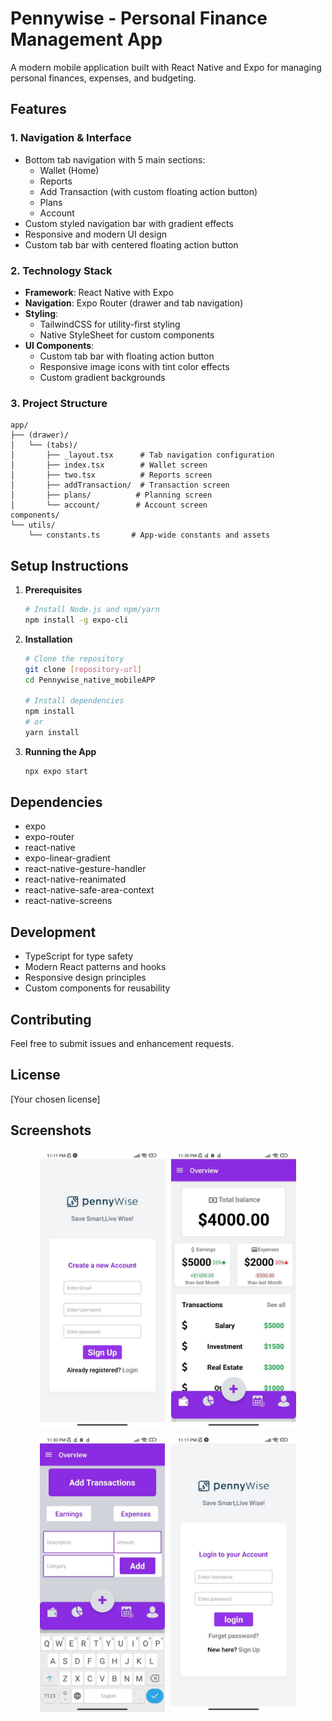 # Pennywise - Personal Finance Management App

A modern mobile application built with React Native and Expo for managing personal finances, expenses, and budgeting.

## Features

### 1. Navigation & Interface
- Bottom tab navigation with 5 main sections:
  - Wallet (Home)
  - Reports
  - Add Transaction (with custom floating action button)
  - Plans
  - Account
- Custom styled navigation bar with gradient effects
- Responsive and modern UI design
- Custom tab bar with centered floating action button

### 2. Technology Stack
- **Framework**: React Native with Expo
- **Navigation**: Expo Router (drawer and tab navigation)
- **Styling**: 
  - TailwindCSS for utility-first styling
  - Native StyleSheet for custom components
- **UI Components**:
  - Custom tab bar with floating action button
  - Responsive image icons with tint color effects
  - Custom gradient backgrounds

### 3. Project Structure
```
app/
├── (drawer)/
│   └── (tabs)/
│       ├── _layout.tsx      # Tab navigation configuration
│       ├── index.tsx        # Wallet screen
│       ├── two.tsx          # Reports screen
│       ├── addTransaction/  # Transaction screen
│       ├── plans/          # Planning screen
│       └── account/        # Account screen
components/
└── utils/
    └── constants.ts       # App-wide constants and assets
```

## Setup Instructions

1. **Prerequisites**
   ```bash
   # Install Node.js and npm/yarn
   npm install -g expo-cli
   ```

2. **Installation**
   ```bash
   # Clone the repository
   git clone [repository-url]
   cd Pennywise_native_mobileAPP

   # Install dependencies
   npm install
   # or
   yarn install
   ```

3. **Running the App**
   ```bash
   npx expo start
   ```

## Dependencies
- expo
- expo-router
- react-native
- expo-linear-gradient
- react-native-gesture-handler
- react-native-reanimated
- react-native-safe-area-context
- react-native-screens

## Development
- TypeScript for type safety
- Modern React patterns and hooks
- Responsive design principles
- Custom components for reusability

## Contributing
Feel free to submit issues and enhancement requests.

## License
[Your chosen license]

## Screenshots

<div style="display: flex; flex-wrap: wrap; gap: 10px; justify-content: center;">
  <img src="assets/screenshots/photo_2025-02-28_23-31-05 (2).jpg" width="200"/>
  <img src="assets/screenshots/photo_2025-02-28_23-31-05 (3).jpg" width="200"/>
  <img src="assets/screenshots/photo_2025-02-28_23-31-05 (4).jpg" width="200" />
  <img src="assets/screenshots/photo_2025-02-28_23-31-05.jpg" width="200" />
</div>

